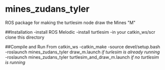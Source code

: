 # mines_zudans_tyler
ROS package for making the turtlesim node draw the Mines "M"

##Installation
-install ROS Melodic
-install turtlesim
-in your catkin_ws/scr clone this directory

##Compile and Run
From catkin_ws
-catkin_make
-source devel/setup.bash
-roslaunch mines_zudans_tyler draw_m.launch *if turlesim is already running*
-roslaunch mines_zudans_tyler turtlesim_and_draw_m.launch *if no turtlesim is running*
